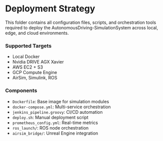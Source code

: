 # Deployment Strategy

This folder contains all configuration files, scripts, and orchestration tools required to deploy the AutonomousDriving-SimulationSystem across local, edge, and cloud environments.

### Supported Targets
- Local Docker
- Nvidia DRIVE AGX Xavier
- AWS EC2 + S3
- GCP Compute Engine
- AirSim, Simulink, ROS

### Components
- `Dockerfile`: Base image for simulation modules
- `docker-compose.yml`: Multi-service orchestration
- `jenkins_pipeline.groovy`: CI/CD automation
- `deploy.sh`: Manual deployment script
- `prometheus_config.yml`: Real-time metrics
- `ros_launch/`: ROS node orchestration
- `airsim_bridge/`: Unreal Engine integration
